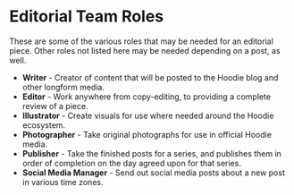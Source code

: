 # Editorial Team Roles

These are some of the various roles that may be needed for an editorial piece. Other roles not listed here may be needed depending on a post, as well.

* **Writer** - Creator of content that will be posted to the Hoodie blog and other longform media.
* **Editor** - Work anywhere from copy-editing, to providing a complete review of a piece.
* **Illustrator** - Create visuals for use where needed around the Hoodie ecosystem.
* **Photographer** - Take original photographs for use in official Hoodie media.
* **Publisher** - Take the finished posts for a series, and publishes them in order of completion on the day agreed upon for that series.
* **Social Media Manager** - Send out social media posts about a new post in various time zones.
